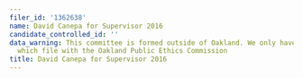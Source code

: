 ```yaml
---
filer_id: '1362638'
name: David Canepa for Supervisor 2016
candidate_controlled_id: ''
data_warning: This committee is formed outside of Oakland. We only have data on committees
  which file with the Oakland Public Ethics Commission
title: David Canepa for Supervisor 2016
---
```

